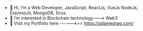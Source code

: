 - 👋 Hi, I’m a Web Developer, JavaScript, ReactJs, VueJs NodeJs, ExpressJs, MongoDB, Scss.
- 👀 I’m interested in Blockchain technology---> Web3
- 🌱 Visit my Portfolio here ------>>> https://adameshag.com/
<!---
ADAM-ESHAG/ADAM-ESHAG is a ✨ special ✨ repository because its `README.md` (this file) appears on your GitHub profile.
You can click the Preview link to take a look at your changes.
--->
